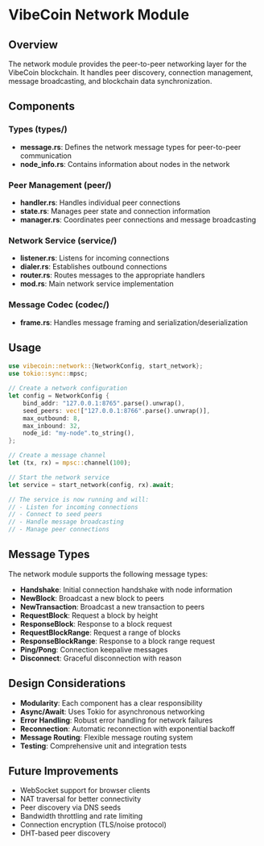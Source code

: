 # VibeCoin Network Module

## Overview

The network module provides the peer-to-peer networking layer for the VibeCoin blockchain. It handles peer discovery, connection management, message broadcasting, and blockchain data synchronization.

## Components

### Types (types/)

- **message.rs**: Defines the network message types for peer-to-peer communication
- **node_info.rs**: Contains information about nodes in the network

### Peer Management (peer/)

- **handler.rs**: Handles individual peer connections
- **state.rs**: Manages peer state and connection information
- **manager.rs**: Coordinates peer connections and message broadcasting

### Network Service (service/)

- **listener.rs**: Listens for incoming connections
- **dialer.rs**: Establishes outbound connections
- **router.rs**: Routes messages to the appropriate handlers
- **mod.rs**: Main network service implementation

### Message Codec (codec/)

- **frame.rs**: Handles message framing and serialization/deserialization

## Usage

```rust
use vibecoin::network::{NetworkConfig, start_network};
use tokio::sync::mpsc;

// Create a network configuration
let config = NetworkConfig {
    bind_addr: "127.0.0.1:8765".parse().unwrap(),
    seed_peers: vec!["127.0.0.1:8766".parse().unwrap()],
    max_outbound: 8,
    max_inbound: 32,
    node_id: "my-node".to_string(),
};

// Create a message channel
let (tx, rx) = mpsc::channel(100);

// Start the network service
let service = start_network(config, rx).await;

// The service is now running and will:
// - Listen for incoming connections
// - Connect to seed peers
// - Handle message broadcasting
// - Manage peer connections
```

## Message Types

The network module supports the following message types:

- **Handshake**: Initial connection handshake with node information
- **NewBlock**: Broadcast a new block to peers
- **NewTransaction**: Broadcast a new transaction to peers
- **RequestBlock**: Request a block by height
- **ResponseBlock**: Response to a block request
- **RequestBlockRange**: Request a range of blocks
- **ResponseBlockRange**: Response to a block range request
- **Ping/Pong**: Connection keepalive messages
- **Disconnect**: Graceful disconnection with reason

## Design Considerations

- **Modularity**: Each component has a clear responsibility
- **Async/Await**: Uses Tokio for asynchronous networking
- **Error Handling**: Robust error handling for network failures
- **Reconnection**: Automatic reconnection with exponential backoff
- **Message Routing**: Flexible message routing system
- **Testing**: Comprehensive unit and integration tests

## Future Improvements

- WebSocket support for browser clients
- NAT traversal for better connectivity
- Peer discovery via DNS seeds
- Bandwidth throttling and rate limiting
- Connection encryption (TLS/noise protocol)
- DHT-based peer discovery
